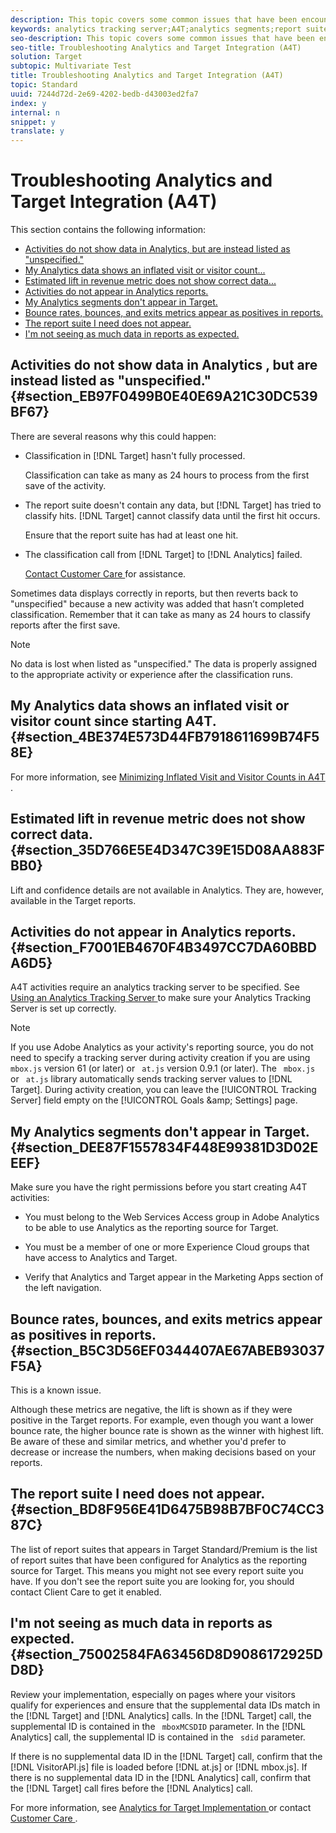 ```yaml
---
description: This topic covers some common issues that have been encountered when using Analytics as the reporting source for Target (A4T).
keywords: analytics tracking server;A4T;analytics segments;report suites;incorrect data;orphaned;sdid;VisitorAPI.js;mboxMCSDID;phantom;unspecified
seo-description: This topic covers some common issues that have been encountered when using Analytics as the reporting source for Target (A4T).
seo-title: Troubleshooting Analytics and Target Integration (A4T)
solution: Target
subtopic: Multivariate Test
title: Troubleshooting Analytics and Target Integration (A4T)
topic: Standard
uuid: 7244d72d-2e69-4202-bedb-d43003ed2fa7
index: y
internal: n
snippet: y
translate: y
---
```


# Troubleshooting Analytics and Target Integration (A4T)

This section contains the following information: 


* [ Activities do not show data in Analytics, but are instead listed as "unspecified." ](c_a4t_troubleshooting.md#section_EB97F0499B0E40E69A21C30DC539BF67)
* [ My Analytics data shows an inflated visit or visitor count... ](c_a4t_troubleshooting.md#section_4BE374E573D44FB7918611699B74F58E)
* [ Estimated lift in revenue metric does not show correct data... ](c_a4t_troubleshooting.md#section_35D766E5E4D347C39E15D08AA883FBB0)
* [ Activities do not appear in Analytics reports. ](c_a4t_troubleshooting.md#section_F7001EB4670F4B3497CC7DA60BBDA6D5)
* [ My Analytics segments don't appear in Target. ](c_a4t_troubleshooting.md#section_DEE87F1557834F448E99381D3D02EEEF)
* [ Bounce rates, bounces, and exits metrics appear as positives in reports. ](c_a4t_troubleshooting.md#section_B5C3D56EF0344407AE67ABEB93037F5A)
* [ The report suite I need does not appear. ](c_a4t_troubleshooting.md#section_BD8F956E41D6475B98B7BF0C74CC387C)
* [ I'm not seeing as much data in reports as expected. ](c_a4t_troubleshooting.md#section_75002584FA63456D8D9086172925DD8D)


## Activities do not show data in Analytics , but are instead listed as "unspecified." {#section_EB97F0499B0E40E69A21C30DC539BF67}

There are several reasons why this could happen: 


* Classification in [!DNL  Target] hasn't fully processed. 

  Classification can take as many as 24 hours to process from the first save of the activity. 

* The report suite doesn't contain any data, but [!DNL  Target] has tried to classify hits. [!DNL  Target] cannot classify data until the first hit occurs. 

  Ensure that the report suite has had at least one hit. 

* The classification call from [!DNL  Target] to [!DNL  Analytics] failed. 

  [ Contact Customer Care ](r_problem.md#reference_ACA3391A00EF467B87930A450050077C) for assistance. 



Sometimes data displays correctly in reports, but then reverts back to "unspecified" because a new activity was added that hasn’t completed classification. Remember that it can take as many as 24 hours to classify reports after the first save. 


>[!NOTE]
>
>No data is lost when listed as "unspecified." The data is properly assigned to the appropriate activity or experience after the classification runs.



## My Analytics data shows an inflated visit or visitor count since starting A4T. {#section_4BE374E573D44FB7918611699B74F58E}

For more information, see [ Minimizing Inflated Visit and Visitor Counts in A4T ](minimizing-inflated-visit-and-visitor-counts-a4t.md#concept_A515C2DE126E44B6AD97754C2C6D5235). 

## Estimated lift in revenue metric does not show correct data. {#section_35D766E5E4D347C39E15D08AA883FBB0}

Lift and confidence details are not available in Analytics. They are, however, available in the Target reports. 

## Activities do not appear in Analytics reports. {#section_F7001EB4670F4B3497CC7DA60BBDA6D5}

A4T activities require an analytics tracking server to be specified. See [ Using an Analytics Tracking Server ](t_analytics_tracking_server.md#task_72077BA7E93C4A65A715A18F32228823) to make sure your Analytics Tracking Server is set up correctly. 


>[!NOTE]
>
>If you use Adobe Analytics as your activity's reporting source, you do not need to specify a tracking server during activity creation if you are using ` mbox.js` version 61 (or later) or ` at.js` version 0.9.1 (or later). The ` mbox.js` or ` at.js` library automatically sends tracking server values to [!DNL  Target]. During activity creation, you can leave the [!UICONTROL  Tracking Server] field empty on the [!UICONTROL  Goals &amp;amp; Settings] page. 



## My Analytics segments don't appear in Target. {#section_DEE87F1557834F448E99381D3D02EEEF}

Make sure you have the right permissions before you start creating A4T activities: 


* You must belong to the Web Services Access group in Adobe Analytics to be able to use Analytics as the reporting source for Target. 

* You must be a member of one or more Experience Cloud groups that have access to Analytics and Target. 

* Verify that Analytics and Target appear in the Marketing Apps section of the left navigation. 



## Bounce rates, bounces, and exits metrics appear as positives in reports. {#section_B5C3D56EF0344407AE67ABEB93037F5A}

This is a known issue. 

Although these metrics are negative, the lift is shown as if they were positive in the Target reports. For example, even though you want a lower bounce rate, the higher bounce rate is shown as the winner with highest lift. Be aware of these and similar metrics, and whether you'd prefer to decrease or increase the numbers, when making decisions based on your reports. 

## The report suite I need does not appear. {#section_BD8F956E41D6475B98B7BF0C74CC387C}

The list of report suites that appears in Target Standard/Premium is the list of report suites that have been configured for Analytics as the reporting source for Target. This means you might not see every report suite you have. If you don't see the report suite you are looking for, you should contact Client Care to get it enabled. 

## I'm not seeing as much data in reports as expected. {#section_75002584FA63456D8D9086172925DD8D}

Review your implementation, especially on pages where your visitors qualify for experiences and ensure that the supplemental data IDs match in the [!DNL  Target] and [!DNL  Analytics] calls. In the [!DNL  Target] call, the supplemental ID is contained in the ` mboxMCSDID` parameter. In the [!DNL  Analytics] call, the supplemental ID is contained in the ` sdid` parameter. 

If there is no supplemental data ID in the [!DNL  Target] call, confirm that the [!DNL  VisitorAPI.js] file is loaded before [!DNL  at.js] or [!DNL  mbox.js]. If there is no supplemental data ID in the [!DNL  Analytics] call, confirm that the [!DNL  Target] call fires before the [!DNL  Analytics] call. 

For more information, see [ Analytics for Target Implementation ](c_a4timplementation.md#concept_CE78750AC2A4487D8ACD9369B3EAC85A) or contact [ Customer Care ](r_problem.md#reference_ACA3391A00EF467B87930A450050077C). 

